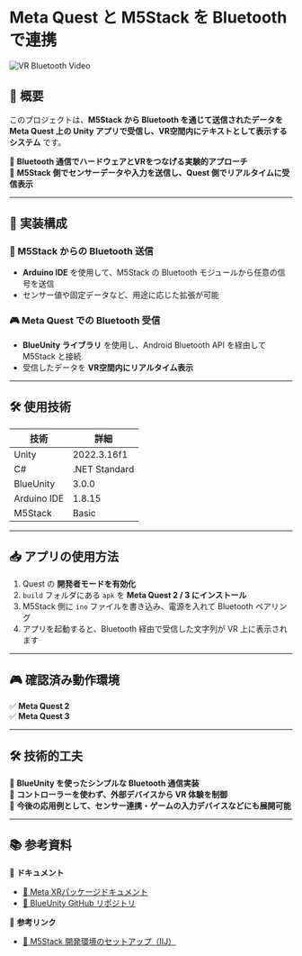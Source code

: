 # Meta Quest と M5Stack を Bluetooth で連携

![VR Bluetooth Video](images/VRBluetooth.gif)  

## 🎯 概要

このプロジェクトは、**M5Stack から Bluetooth を通じて送信されたデータを Meta Quest 上の Unity アプリで受信し、VR空間内にテキストとして表示するシステム** です。

📌 **Bluetooth 通信でハードウェアとVRをつなげる実験的アプローチ**  
📌 **M5Stack 側でセンサーデータや入力を送信し、Quest 側でリアルタイムに受信表示**

---

## 🔧 実装構成

### 🔌 M5Stack からの Bluetooth 送信
- **Arduino IDE** を使用して、M5Stack の Bluetooth モジュールから任意の信号を送信
- センサー値や固定データなど、用途に応じた拡張が可能

### 🎮 Meta Quest での Bluetooth 受信
- **BlueUnity ライブラリ** を使用し、Android Bluetooth API を経由して M5Stack と接続
- 受信したデータを **VR空間内にリアルタイム表示**

---

## 🛠 使用技術
| 技術 | 詳細 |
|------|------|
| Unity | 2022.3.16f1 |
| C# | .NET Standard |
| BlueUnity | 3.0.0 |
| Arduino IDE | 1.8.15 |
| M5Stack | Basic |

---

## 📥 アプリの使用方法

1. Quest の **開発者モードを有効化**
2. `build` フォルダにある `apk` を **Meta Quest 2 / 3 にインストール**
3. M5Stack 側に `ino` ファイルを書き込み、電源を入れて Bluetooth ペアリング
4. アプリを起動すると、Bluetooth 経由で受信した文字列が VR 上に表示されます

---

## 🎮 確認済み動作環境

✅ **Meta Quest 2**  
✅ **Meta Quest 3**

---

## 🛠 技術的工夫

📌 **BlueUnity を使ったシンプルな Bluetooth 通信実装**  
📌 **コントローラーを使わず、外部デバイスから VR 体験を制御**  
📌 **今後の応用例として、センサー連携・ゲームの入力デバイスなどにも展開可能**

---

## 📚 参考資料

🔗 **ドキュメント**
- [📄 Meta XRパッケージドキュメント](https://developers.meta.com/horizon/documentation/unity/unity-package-manager/?locale=ja_JP)  
- [📄 BlueUnity GitHub リポジトリ](https://github.com/bentalebahmed/BlueUnity)

🔗 **参考リンク**
- [📖 M5Stack 開発環境のセットアップ（IIJ）](https://manual.iij.jp/iot/devices/42076478.html)  
